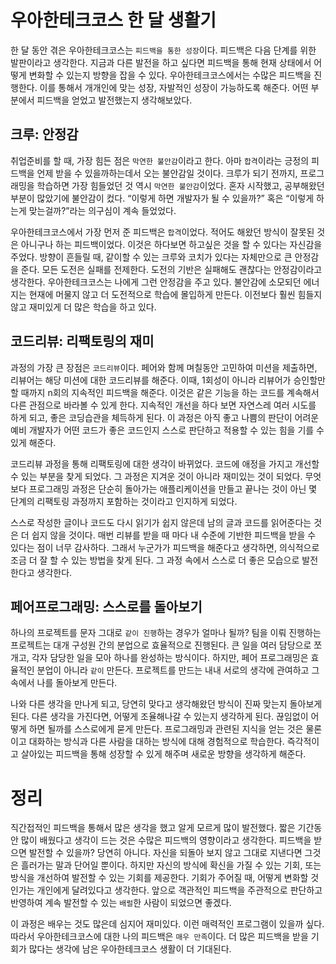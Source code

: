 # 우아한테크코스 한 달 생활기

한 달 동안 겪은 우아한테크코스는 `피드백을 통한 성장`이다. 피드백은 다음 단계를 위한 발판이라고 생각한다. 
지금과 다른 발전을 하고 싶다면 피드백을 통해 현재 상태에서 어떻게 변화할 수 있는지 방향을 잡을 수 있다. 
우아한테크코스에서는 수많은 피드백을 진행한다. 이를 통해서 개개인에 맞는 성장, 자발적인 성장이 가능하도록 해준다. 
어떤 부분에서 피드백을 얻었고 발전했는지 생각해보았다.

## 크루: 안정감

취업준비를 할 때, 가장 힘든 점은 `막연한 불안감`이라고 한다. 아마 `합격`이라는 긍정의 피드백을 언제 받을 수 있을까하는데서 오는 불안감일 것이다. 
크루가 되기 전까지, 프로그래밍을 학습하면 가장 힘들었던 것 역시 `막연한 불안감`이었다. 
혼자 시작했고, 공부해왔던 부분이 많았기에 불안감이 컸다. 
“이렇게 하면 개발자가 될 수 있을까?” 혹은 “이렇게 하는게 맞는걸까?”라는 의구심이 계속 들었었다.

우아한테크코스에서 가장 먼저 준 피드백은 `합격`이었다. 적어도 해왔던 방식이 잘못된 것은 아니구나 하는 피드백이었다. 
이것은 하다보면 하고싶은 것을 할 수 있다는 자신감을 주었다. 방향이 흔들릴 때, 같이할 수 있는 크루와 코치가 있다는 자체만으로 큰 안정감을 준다. 
모든 도전은 실패를 전제한다. 도전의 기반은 실패해도 괜찮다는 안정감이라고 생각한다. 우아한테크코스는 나에게 그런 안정감을 주고 있다. 
불안감에 소모되던 에너지는 현재에 머물지 않고 더 도전적으로 학습에 몰입하게 만든다. 이전보다 훨씬 힘들지 않고 재미있게 더 많은 학습을 하고 있다.

## 코드리뷰: 리팩토링의 재미

과정의 가장 큰 장점은 `코드리뷰`이다. 페어와 함께 며칠동안 고민하여 미션을 제출하면, 리뷰어는 해당 미션에 대한 코드리뷰를 해준다. 
이때, 1회성이 아니라 리뷰어가 승인할만할 때까지 n회의 지속적인 피드백을 해준다. 이것은 같은 기능을 하는 코드를 계속해서 다른 관점으로 바라볼 수 있게 한다. 
지속적인 개선을 하다 보면 자연스레 여러 시도를 하게 되고, 좋은 코딩습관을 체득하게 된다. 
이 과정은 아직 좋고 나쁨의 판단이 어려운 예비 개발자가 어떤 코드가 좋은 코드인지 스스로 판단하고 적용할 수 있는 힘을 기를 수 있게 해준다.

코드리뷰 과정을 통해 리팩토링에 대한 생각이 바뀌었다. 코드에 애정을 가지고 개선할 수 있는 부분을 찾게 되었다. 그 과정은 지겨운 것이 아니라 재미있는 것이 되었다. 
무엇보다 프로그래밍 과정은 단순히 돌아가는 애플리케이션을 만들고 끝나는 것이 아닌 몇 단계의 리팩토링 과정까지 포함하는 것이라고 인지하게 되었다.

스스로 작성한 글이나 코드도 다시 읽기가 쉽지 않은데 남의 글과 코드를 읽어준다는 것은 더 쉽지 않을 것이다. 
매번 리뷰를 받을 때 마다 내 수준에 기반한 피드백을 받을 수 있다는 점이 너무 감사하다. 
그래서 누군가가 피드백을 해준다고 생각하면, 의식적으로 조금 더 잘 할 수 있는 방법을 찾게 된다. 그 과정 속에서 스스로 더 좋은 모습으로 발전한다고 생각한다.

## 페어프로그래밍: 스스로를 돌아보기

하나의 프로젝트를 문자 그대로 `같이 진행`하는 경우가 얼마나 될까? 팀을 이뤄 진행하는 프로젝트는 대개 구성원 간의 분업으로 효율적으로 진행된다. 
큰 일을 여러 담당으로 쪼개고, 각자 담당한 일을 모아 하나를 완성하는 방식이다. 하지만, 페어 프로그래밍은 효율적인 분업이 아니라 `같이` 만든다. 
프로젝트를 만드는 내내 서로의 생각에 관여하고 그 속에서 나를 돌아보게 만든다.

나와 다른 생각을 만나게 되고, 당연히 맞다고 생각해왔던 방식이 진짜 맞는지 돌아보게 된다. 
다른 생각을 가진다면, 어떻게 조율해나갈 수 있는지 생각하게 된다. 끊임없이 어떻게 하면 될까를 스스로에게 묻게 만든다. 
프로그래밍과 관련된 지식을 얻는 것은 물론이고 대화하는 방식과 다른 사람을 대하는 방식에 대해 경험적으로 학습한다. 
즉각적이고 살아있는 피드백을 통해 성장할 수 있게 해주며 새로운 방향을 생각하게 해준다.

# 정리

직간접적인 피드백을 통해서 많은 생각을 했고 알게 모르게 많이 발전했다. 
짧은 기간동안 많이 배웠다고 생각이 드는 것은 수많은 피드백의 영향이라고 생각한다. 
피드백을 받으면 발전할 수 있을까? 당연히 아니다. 
자신을 되돌아 보지 않고 그대로 지낸다면 그것은 흘러가는 말과 단어일 뿐이다. 
하지만 자신의 방식에 확신을 가질 수 있는 기회, 또는 방식을 개선하여 발전할 수 있는 기회를 제공한다.
기회가 주어질 때, 어떻게 변화할 것인가는 개인에게 달려있다고 생각한다.
앞으로 객관적인 피드백을 주관적으로 판단하고 반영하여 계속 발전할 수 있는 `배럴`한 사람이 되었으면 좋겠다.

이 과정은 배우는 것도 많은데 심지어 재미있다. 이런 매력적인 프로그램이 있을까 싶다.
따라서 우아한테크코스에 대한 나의 피드백은 `매우 만족`이다. 
더 많은 피드백을 받을 기회가 많다는 생각에 남은 우아한테크코스 생활이 더 기대된다. 
